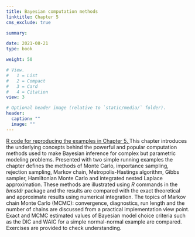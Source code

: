 ```yaml
---
title: Bayesian computation methods
linktitle: Chapter 5
cms_exclude: true

summary: 

date: 2021-08-21
type: book

weight: 50

# View.
#   1 = List
#   2 = Compact
#   3 = Card
#   4 = Citation
view: 3

# Optional header image (relative to `static/media/` folder).
header:
  caption: ""
  image: ""
---
```


<a href="../Rcode/Chapter5.html"> R code for reproducing the examples in Chapter 5. </a>
This chapter introduces the underlying concepts behind the powerful and popular computation methods used to make
Bayesian inference for complex but parametric modeling problems. Presented with two simple running examples the chapter
defines the methods of Monte Carlo, importance sampling, rejection sampling, Markov chain, Metropolis-Hastings algorithm, Gibbs sampler,
Hamiltonian Monte Carlo and  integrated nested Laplace approximation. These methods are illustrated using 
<i> R</i> commands  in the <i> bmstdr</i> package and the results are  compared with the exact theoretical and approximate
results using numerical integration. The topics of Markov chain Monte Carlo (MCMC): convergence,
diagnostics, run length and the number of chains are discussed from a practical implementation view point.
Exact and MCMC estimated  values of Bayesian model choice criteria such as the DIC and WAIC for a simple normal-normal
example are compared.  Exercises are provided to check understanding. 


